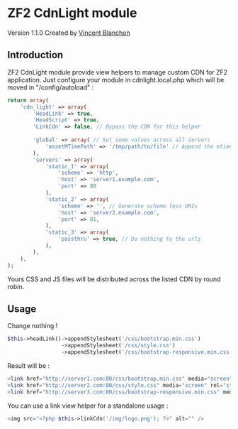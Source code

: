 ZF2 CdnLight module
========

Version 1.1.0 Created by [Vincent Blanchon](http://developpeur-zend-framework.fr/)

Introduction
------------

ZF2 CdnLight module provide view helpers to manage custom CDN for ZF2 application.
Just configure your module in cdnlight.local.php which will be moved in "/config/autoload" :

```php
return array(
    'cdn_light' => array(
        'HeadLink' => true,
        'HeadScript' => true,
        'LinkCdn' => false, // Bypass the CDN for this helper
        
        'global' => array( // Set some values across all servers
            'assetMTimePath' => '/tmp/path/to/file' // Append the mtime of this file in your query string
        ),
        'servers' => array(
            'static_1' => array(
                'scheme' => 'http',
                'host' => 'server1.example.com',
                'port' => 80
            ),
            'static_2' => array(
                'scheme' => '', // Generate scheme less URIs
                'host' => 'server2.example.com',
                'port' => 81,
            ),
            'static_3' => array(
                'passthru' => true, // Do nothing to the urls
            ),
        ),
    ),
);
```

Yours CSS and JS files will be distributed across the listed CDN by round robin.

Usage
------------

Change nothing !

```php
$this->headLink()->appendStylesheet('/css/bootstrap.min.css')
                 ->appendStylesheet('/css/style.css')
                 ->appendStylesheet('/css/bootstrap-responsive.min.css');
```

Result will be :

```php
<link href="http://server1.com:80/css/bootstrap.min.css" media="screen" rel="stylesheet" type="text/css" />
<link href="http://server2.com:80/css/style.css" media="screen" rel="stylesheet" type="text/css" />
<link href="http://server3.com:80/css/bootstrap-responsive.min.css" media="screen" rel="stylesheet" type="text/css" />
```

You can use a link view helper for a standalone usage :

```php
<img src="<?php $this->linkCdn('/img/logo.png'); ?>" alt="" />
```
